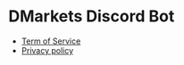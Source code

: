 # DMarkets Discord Bot
- [Term of Service](https://darmoo.github.io/Dmarkets-ToS/)
- [Privacy policy](https://darmoo.github.io/DMarkets-privacy-policy/)
